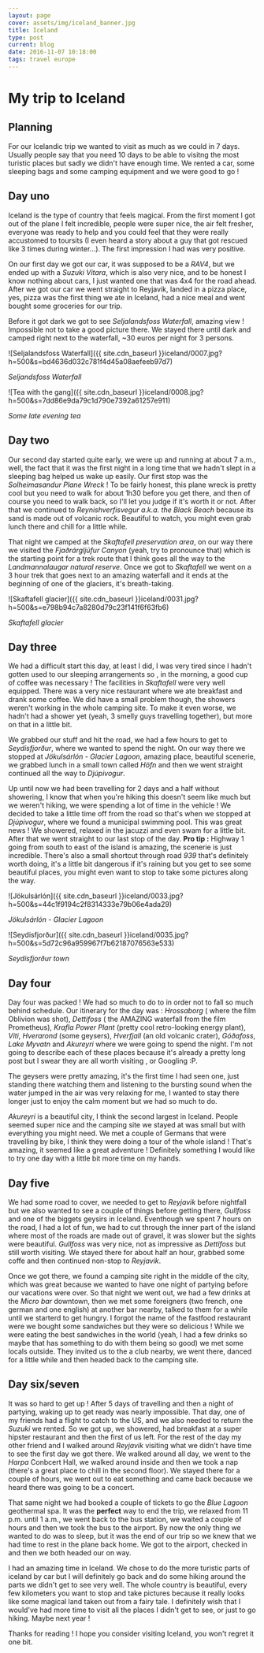 ```yaml
---
layout: page
cover: assets/img/iceland_banner.jpg
title: Iceland
type: post
current: blog
date: 2016-11-07 10:18:00
tags: travel europe
---
```

# My trip to Iceland #

## Planning ##

For our Icelandic trip we wanted to visit as much as we could in 7 days. Usually people say that you need 10 days to be able to visitng the most turistic places but sadly we didn't have enough time. We rented a car, some sleeping bags and some camping equipment and we were good to go !

## Day uno ##

Iceland is the type of country that feels magical. From the first moment I got out of the plane I felt incredible, people were super nice, the air felt fresher, everyone was ready to help and you could feel that they were really accustomed to toursits (I even heard a story about a guy that got rescued like 3 times during winter...). The first impression I had was very positive.

On our first day we got our car, it was supposed to be a *RAV4*, but we ended up with a *Suzuki Vitara*, which is also very nice, and to be honest I know nothing about cars, I just wanted one that was 4x4 for the road ahead. After we got our car we went straight to Reyjavik, landed in a pizza place, yes, pizza was the first thing we ate in Iceland, had a nice meal and went bought some groceries for our trip.

Before it got dark we got to see *Seljalandsfoss Waterfall*, amazing view ! Impossible not to take a good picture there. We stayed there until dark and camped right next to the waterfall, ~30 euros per night for 3 persons.

![Seljalandsfoss Waterfall]({{ site.cdn_baseurl }}iceland/0007.jpg?h=500&s=bd4636d032c781f4d45a08aefeeb97d7)

*Seljandsfoss Waterfall*

![Tea with the gang]({{ site.cdn_baseurl }}iceland/0008.jpg?h=500&s=7dd86e9da79c1d790e7392a61257e911)

*Some late evening tea*

## Day two ##

Our second day started quite early, we were up and running at about 7 a.m., well, the fact that it was the first night in a long time that we hadn't slept in a sleeping bag helped us wake up easily. Our first stop was the *Solheimasandur Plane Wreck* ! To be fairly honest, this plane wreck is pretty cool but you need to walk for about 1h30 before you get there, and then of course you need to walk back, so I'll let you judge if it's worth it or not. After that we continued to *Reynishverfisvegur a.k.a. the Black Beach* because its sand is made out of volcanic rock. Beautiful to watch, you might even grab lunch there and chill for a little while.

That night we camped at the  *Skaftafell preservation area*, on our way there we visited the *Fjaðrárgljúfur Canyon* (yeah, try to pronounce that) which is the starting point for a trek route that I think goes all the way to the *Landmannalaugar natural reserve*. Once we got to *Skaftafell* we went on a 3 hour trek that goes next to an amazing waterfall and it ends at the beginning of one of the glaciers, it's breath-taking.

![Skaftafell glacier]({{ site.cdn_baseurl }}iceland/0031.jpg?h=500&s=e798b94c7a8280d79c23f141f6f63fb6)

*Skaftafell glacier*

## Day three ##

We had a difficult start this day, at least I did, I was very tired since I hadn't gotten used to our sleeping arrangements so , in the morning, a good cup of coffee was necessary ! The facilities in *Skaftafell* were very well equipped. There was a very nice restaurant where we ate breakfast and drank some coffee. We did have a small problem though, the showers weren't working in the whole camping site. To make it even worse, we hadn't had a shower yet (yeah, 3 smelly guys travelling together), but more on that in a little bit.

We grabbed our stuff and hit the road, we had a few hours to get to *Seydisfjorður*, where we wanted to spend the night. On our way there we stopped at *Jökulsárlón - Glacier Lagoon*, amazing place, beautiful scenerie, we grabbed lunch in a small town called *Höfn* and then we went straight continued all the way to *Djúpivogur*.

Up until now we had been travelling for 2 days and a half without showering, I know that when you're hiking this doesn't seem like much but we weren't hiking, we were spending a lot of time in the vehicle ! We decided to take a little time off from the road so that's when we stopped at *Djúpivogur*, where we found a municipal swimming pool. This was great news ! We showered, relaxed in the jacuzzi and even swam for a little bit. After that we went straight to our last stop of the day. **Pro tip :** Highway 1 going from south to east of the island is amazing, the scenerie is just incredible. There's also a small shortcut through road *939* that's definitely worth doing, it's a little bit dangerous if it's raining but you get to see some beautiful places, you might even want to stop to take some pictures along the way.

![Jökulsárlón]({{ site.cdn_baseurl }}iceland/0033.jpg?h=500&s=44c1f9194c2f8314333e79b06e4ada29)

*Jökulsárlón - Glacier Lagoon*

![Seydisfjorður]({{ site.cdn_baseurl }}iceland/0035.jpg?h=500&s=5d72c96a959967f7b62187076563e533)

*Seydisfjorður town*

## Day four ##

Day four was packed ! We had so much to do to in order not to fall so much behind schedule. Our itinerary for the day was : *Hrossaborg* ( where the film Oblivion was shot), *Dettifoss* ( the AMAZING waterfall from the film Prometheus), *Krafla Power Plant* (pretty cool retro-looking energy plant), *Viti*, *Hverarond* (some geysers), *Hverfjall* (an old volcanic crater), *Góðafoss*, *Lake Myvatn* and *Akureyri* where we were going to spend the night. I'm not going to describe each of these places because it's already a pretty long post but I swear they are all worth visiting , or Googling :P.

The geysers were pretty amazing, it's the first time I had seen one, just standing there watching them and listening to the bursting sound when the water jumped in the air was very relaxing for me, I wanted to stay there longer just to enjoy the calm moment but we had so much to do. 

*Akureyri* is a beautiful city, I think the second largest in Iceland. People seemed super nice and the camping site we stayed at was small but with everything you might need. We met a couple of Germans that were travelling by bike, I think they were doing a tour of the whole island ! That's amazing, it seemed like a great adventure ! Definitely something I would like to try one day with a little bit more time on my hands.

## Day five ##

We had some road to cover, we needed to get to *Reyjavik* before nightfall but we also wanted to see a couple of things before getting there, *Gullfoss* and one of the biggets geysirs in Iceland. Eventhough we spent 7 hours on the road, I had a lot of fun, we had to cut through the inner part of the island where most of the roads are made out of gravel, it was slower but the sights were beautiful. *Gullfoss* was very nice, not as impressive as *Dettifoss* but still worth visiting. We stayed there for about half an hour, grabbed some coffe and then continued non-stop to *Reyjavik*.

Once we got there, we found a camping site right in the middle of the city, which was great because we wanted to have one night of partying before our vacations were over. So that night we went out, we had a few drinks at the *Micro bar* downtown, then we met some foreigners (two french, one german and one english) at another bar nearby, talked to them for a while until we starterd to get hungry. I forgot the name of the fastfood restaurant were we bought some sandwiches but they were so delicious ! While we were eating the best sandwiches in the world (yeah, I had a few drinks so maybe that has something to do with them being so good) we met some locals outside. They invited us to the a club nearby, we went there, danced for a little while and then headed back to the camping site. 

## Day six/seven ##

It was so hard to get up ! After 5 days of travelling and then a night of partying, waking up to get ready was nearly impossible. That day, one of my friends had a flight to catch to the US, and we also needed to return the *Suzuki* we rented. So we got up, we showered, had breakfast at a super hipster restaurant and then the first of us left. For the rest of the day my other friend and I walked around *Reyjavik* visiting what we didn't have time to see the first day we got there. We walked around all day, we went to the *Harpa* Conbcert Hall, we walked around inside and then we took a nap (there's a great place to chill in the second floor). We stayed there for a couple of hours, we went out to eat something and came back because we heard there was going to be a concert.

That same night we had booked a couple of tickets to go the *Blue Lagoon* geothermal spa. It was the **perfect** way to end the trip, we relaxed from 11 p.m. until 1 a.m., we went back to the bus station, we waited a couple of hours and then we took the bus to the airport. By now the only thing we wanted to do was to sleep, but it was the end of our trip so we knew that we had time to rest in the plane back home. We got to the airport, checked in and then we both headed our on way.

I had an amazing time in Iceland. We chose to do the more turistic parts of iceland by car but I will definitely go back and do some hiking around the parts we didn't get to see very well. The whole country is beautiful, every few kilometers you want to stop and take pictures because it really looks like some magical land taken out from a fairy tale. I definitely wish that I would've had more time to visit all the places I didn't get to see, or just to go hiking. Maybe next year !

Thanks for reading ! I hope you consider visiting Iceland, you won't regret it one bit.
